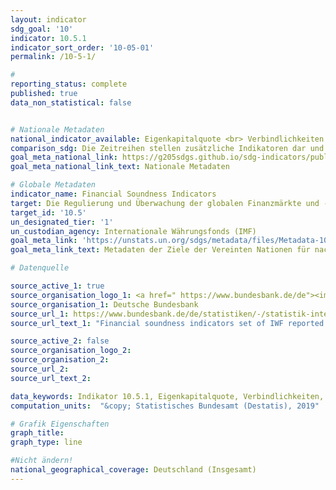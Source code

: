 ```yaml
---
layout: indicator
sdg_goal: '10'
indicator: 10.5.1
indicator_sort_order: '10-05-01'
permalink: /10-5-1/

#
reporting_status: complete
published: true
data_non_statistical: false


# Nationale Metadaten
national_indicator_available: Eigenkapitalquote <br> Verbindlichkeiten <br> Relation zwischen offener Fremdwährungsposition und regulatorischen Eigenmitteln <br> Relation zwischen notleidenden Krediten (abzüglich Risikovorsorge) und bilanziellem Eigenkapital <br> Anteil der notleidenden Kredite an den Bruttokrediten insgesamt <br> Relation zwischen regulatorischem Kernkapital (Tier 1) und anrechnungspflichtigen Positionen <br> Gesamtkapitalrentabilität
comparison_sdg: Die Zeitreihen stellen zusätzliche Indikatoren dar und entsprechen nicht der internationalen Metadatenbeschreibung.
goal_meta_national_link: https://g205sdgs.github.io/sdg-indicators/public/MetaDe/10.5.1.pdf
goal_meta_national_link_text: Nationale Metadaten

# Globale Metadaten
indicator_name: Financial Soundness Indicators
target: Die Regulierung und Überwachung der globalen Finanzmärkte und -institutionen verbessern und die Anwendung der einschlägigen Vorschriften verstärken
target_id: '10.5'
un_designated_tier: '1'
un_custodian_agency: Internationale Währungsfonds (IMF)
goal_meta_link: 'https://unstats.un.org/sdgs/metadata/files/Metadata-10-05-01.pdf'
goal_meta_link_text: Metadaten der Ziele der Vereinten Nationen für nachhaltige Entwicklung

# Datenquelle

source_active_1: true
source_organisation_logo_1: <a href=" https://www.bundesbank.de/de"><img src="https://g205sdgs.github.io/sdg-indicators/public/logos/bundesbank.png" alt="Logo Bundesbank" /></a>
source_organisation_1: Deutsche Bundesbank
source_url_1: https://www.bundesbank.de/de/statistiken/-/statistik-internetseiten-ueberarbeitet-796770 #https://www.bundesbank.de/en/statistics/imf-related-data/fsi
source_url_text_1: "Financial soundness indicators set of IWF reported by Deutsche Bundesbank"

source_active_2: false
source_organisation_logo_2:
source_organisation_2:
source_url_2:
source_url_text_2:

data_keywords: Indikator 10.5.1, Eigenkapitalquote, Verbindlichkeiten, Relation zwischen offener Fremdwährungsposition und regulatorischen Eigenmitteln, Relation zwischen notleidenden Krediten (abzüglich Risikovorsorge) und bilanziellem Eigenkapital, Anteil der notleidenden Kredite an den Bruttokrediten insgesamt, Relation zwischen regulatorischem Kernkapital (Tier 1) und anrechnungspflichtigen Positionen, Gesamtkapitalrentabilität, Internationale Währungsfonds (IMF)
computation_units:  "&copy; Statistisches Bundesamt (Destatis), 2019"

# Grafik Eigenschaften
graph_title:
graph_type: line

#Nicht ändern!
national_geographical_coverage: Deutschland (Insgesamt)
---
```

